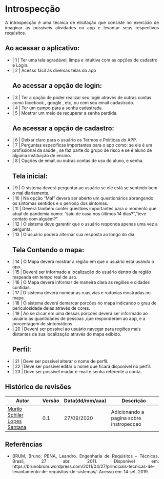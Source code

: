 # **Introspecção**

<p align="justify">A introspecção é uma técnica de elicitação que consiste no exercício de imaginar as possíveis atividades no app e levantar seus respectivos requisitos.</p>


##  Ao acessar o aplicativo: 
<ul>
<li>| 1 | Ter uma tela agradável, limpa e intuitiva com as opções de cadastro e Login.  </li>

<li>| 2 | Acesso fácil às diversas telas do app  </li>

## Ao acessar a opção de login:

<li>| 3 | Ter a opção de poder realizar seu login através de outras contas como facebook , google , etc, ou com seu email cadastrado. </li>
<li>| 4 | Ter um campo para a senha cadastrada. </li>
<li>| 5 | Mostrar um meio de recuperar a senha perdida.  </li>

## Ao acessar a opção de cadastro:

<li>| 6 | Deixar claro para o usuário os Termos e Políticas do APP.  </li>
<li>| 7 | Perguntas específicas importantes para o app como: se ele é um profissional da saúde , se faz parte do grupo de risco e se é aluno de alguma instituição de ensino. </li>
<li>| 8 | Opções de email,ou outras contas de uso do aluno, e senha. </li>

## Tela inicial:

<li>| 9 | O sistema deverá perguntar ao usuário se ele está se sentindo bem o mal diariamente. </li>
<li>| 10 | Na opção “Mal” deverá ser aberto um questionários abrangendo os sintomas sentidos e o período dos sintomas. </li>
<li>| 11 | Deverá também conter questões importantes para o momento que atual de pandemia como: “saiu de casa nos últimos 14 dias?”,”teve contato com alguém?”.</li>
<li>| 12 | O sistema deve garantir que o usuário responda apenas uma vez a pergunta. </li>
<li>| 13 | O usuário poderá alternar sua resposta ao longo do dia. </li> 



## Tela Contendo o mapa:

<li>| 14 | O Mapa deverá mostrar a região em que o usuário está usando o app. </li>
<li>| 15 | Deverá ser informado a localização do usuário dentro da região mapeada em tempo real de uso. </li>
<li>| 16 | O Mapa deverá informar de maneira clara as regiões e cidades contidas. </li>
<li>| 17 | O sistema deverá nomear as ruas,vias e rodovias mostradas no mapa.  </li>
<li>| 18 | O sistema deverá demarcar porções no mapa indicando o grau de periculosidade delas através de cores. </li>
<li>| 19 | Ao se clicar em uma dessas porções deverá ser informado ao usuário as quantidades de pessoas ,que responderam ao app, e a porcentagem de sintomáticos. </li>
<li>| 20 | Deverá ser possível ao usuário navegar para regiões mais distantes de sua localização através do mapa exibido. </li>

## Perfil:

<li>| 21 | Deve ser possível alterar o nome de perfil. </li>
<li>| 22 | Deve ser possível editar o nome que ficará disponível no perfil. </li>
<li>| 23 | Deve ser possível mudar e-mail e senha referente a conta. </li>

</ul>

## **Histórico de revisões**
Autor | Versão | Data(dd/mm/aaa) | Descrição 
---- | ----------- | ------ | ---------
[Murilo Schiler Lopes Santana](https://github.com/muriloschiler) | 0.1 | 27/09/2020 | Adicionando a pagina sobre instropeccao

## Referências

<ul>
<li>
<p><p align="justify">BRUM, Bruno; PENA, Leandro. Engenharia de Requisitos – Técnicas. Brasil, 27 abr. 2011. Disponível em: https://brunobrum.wordpress.com/2011/04/27/principais-tecnicas-de-levantamento-de-requisitos-de-sistemas/. Acesso em: 14 set. 2019.</p></p>
</li>






